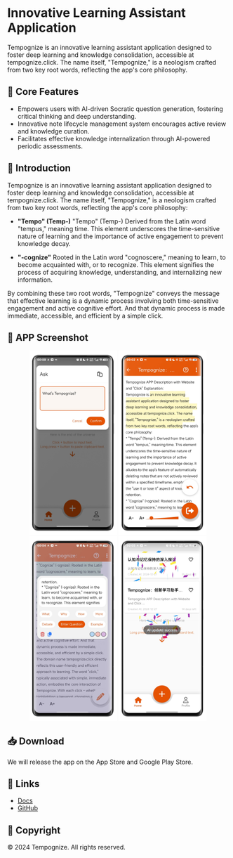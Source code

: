 # Innovative Learning Assistant Application

Tempognize is an innovative learning assistant application designed to foster deep learning and knowledge consolidation, accessible at tempognize.click. The name itself, "Tempognize," is a neologism crafted from two key root words, reflecting the app's core philosophy.

## 🎯 Core Features

- Empowers users with AI-driven Socratic question generation, fostering critical thinking and deep understanding.
- Innovative note lifecycle management system encourages active review and knowledge curation.
- Facilitates effective knowledge internalization through AI-powered periodic assessments.

## 📖 Introduction

Tempognize is an innovative learning assistant application designed to foster deep learning and knowledge consolidation, accessible at tempognize.click. The name itself, "Tempognize," is a neologism crafted from two key root words, reflecting the app's core philosophy:

- **"Tempo" (Temp-)**
  "Tempo" (Temp-) Derived from the Latin word "tempus," meaning time. This element underscores the time-sensitive nature of learning and the importance of active engagement to prevent knowledge decay.

- **"-cognize"**
  Rooted in the Latin word "cognoscere," meaning to learn, to become acquainted with, or to recognize. This element signifies the process of acquiring knowledge, understanding, and internalizing new information.
  
By combining these two root words, "Tempognize" conveys the message that effective learning is a dynamic process involving both time-sensitive engagement and active cognitive effort. And that dynamic process is made immediate, accessible, and efficient by a simple click.

## 📱 APP Screenshot

<div align="center">
  <img src="docs/images/s1.jpg" width="200" alt="应用截图1" />
  <img src="docs/images/s2.jpg" width="200" alt="应用截图2" />
  <img src="docs/images/s3.jpg" width="200" alt="应用截图3" />
  <img src="docs/images/s4.jpg" width="200" alt="应用截图4" />
</div>

## 📥 Download

We will release the app on the App Store and Google Play Store.


## 🔗 Links

- [Docs](https://atfa.github.io/Tempognize)
- [GitHub](https://github.com/atfa/Tempognize)

## 📄 Copyright

© 2024 Tempognize. All rights reserved.
